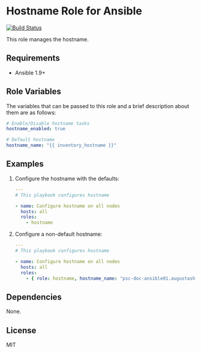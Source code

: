 # Hostname Role for Ansible

[![Build Status](https://travis-ci.org/petemcw/ansible-role-hostname.svg?branch=master)](https://travis-ci.org/petemcw/ansible-role-hostname)

This role manages the hostname.

## Requirements

* Ansible 1.9+

## Role Variables

The variables that can be passed to this role and a brief description about
them are as follows:

```yaml
# Enable/Disable hostname tasks
hostname_enabled: true

# Default hostname
hostname_name: "{{ inventory_hostname }}"
```

## Examples

1. Configure the hostname with the defaults:

    ```yaml
    ---
    # This playbook configures hostname

    - name: Configure hostname on all nodes
      hosts: all
      roles:
        - hostname
    ```

2. Configure a non-default hostname:

    ```yaml
    ---
    # This playbook configures hostname

    - name: Configure hostname on all nodes
      hosts: all
      roles:
        - { role: hostname, hostname_name: "psc-doc-ansible01.augustash.com" }
    ```

## Dependencies

None.

## License

MIT
